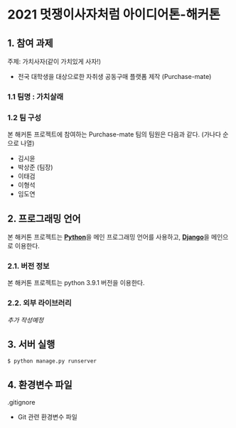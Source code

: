 # 2021 멋쟁이사자처럼 아이디어톤-해커톤 
 
## 1. 참여 과제

주제: 가치사자(같이 가치있게 사자!)
- 전국 대학생을 대상으로한 자취생 공동구매 플랫폼 제작 (Purchase-mate)

### 1.1 팀명 : 가치살래

### 1.2 팀 구성

본 해커톤 프로젝트에 참여하는 Purchase-mate 팀의 팀원은 다음과 같다. (가나다 순으로 나열)

- 김시윤
- 박상준 (팀장)
- 이태검
- 이형석
- 임도연

## 2. 프로그래밍 언어

본 해커톤 프로젝트는 
[**Python**](https://www.python.org)을 메인 프로그래밍 언어를 사용하고,
[**Django**](https://www.djangoproject.com)을 메인으로 이용한다.

### 2.1. 버전 정보

본 해커톤 프로젝트는 python 3.9.1 버전을 이용한다.

### 2.2. 외부 라이브러리

_추가 작성예정_

## 3. 서버 실행

```
$ python manage.py runserver 
```

## 4. 환경변수 파일

.gitignore

- Git 관련 환경변수 파일


